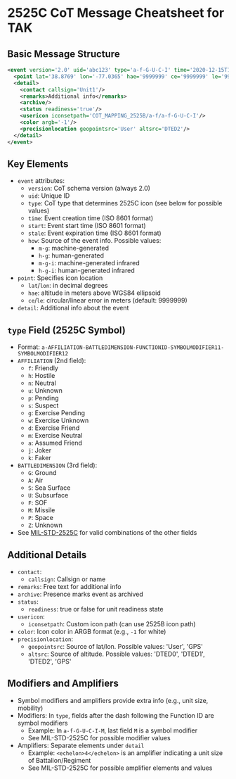 # 2525C CoT Message Cheatsheet for TAK

## Basic Message Structure

```xml
<event version='2.0' uid='abc123' type='a-f-G-U-C-I' time='2020-12-15T14:30:00Z' start='2020-12-15T14:30:00Z' stale='2020-12-15T15:30:00Z' how='m-g'>
  <point lat='38.8769' lon='-77.0365' hae='9999999' ce='9999999' le='9999999'/>
  <detail>
    <contact callsign='Unit1'/>
    <remarks>Additional info</remarks>
    <archive/>
    <status readiness='true'/>
    <usericon iconsetpath='COT_MAPPING_2525B/a-f/a-f-G-U-C-I'/>
    <color argb='-1'/>
    <precisionlocation geopointsrc='User' altsrc='DTED2'/>
  </detail>
</event>
```

## Key Elements

- `event` attributes:
  - `version`: CoT schema version (always 2.0)
  - `uid`: Unique ID
  - `type`: CoT type that determines 2525C icon (see below for possible values)
  - `time`: Event creation time (ISO 8601 format)
  - `start`: Event start time (ISO 8601 format)
  - `stale`: Event expiration time (ISO 8601 format)
  - `how`: Source of the event info. Possible values:
    - `m-g`: machine-generated
    - `h-g`: human-generated
    - `m-g-i`: machine-generated infrared
    - `h-g-i`: human-generated infrared
- `point`: Specifies icon location
  - `lat`/`lon`: in decimal degrees
  - `hae`: altitude in meters above WGS84 ellipsoid
  - `ce`/`le`: circular/linear error in meters (default: 9999999)
- `detail`: Additional info about the event

## `type` Field (2525C Symbol)

- Format: `a-AFFILIATION-BATTLEDIMENSION-FUNCTIONID-SYMBOLMODIFIER11-SYMBOLMODIFIER12`
- `AFFILIATION` (2nd field):
  - `f`: Friendly
  - `h`: Hostile
  - `n`: Neutral
  - `u`: Unknown
  - `p`: Pending
  - `s`: Suspect
  - `g`: Exercise Pending
  - `w`: Exercise Unknown
  - `d`: Exercise Friend
  - `m`: Exercise Neutral
  - `a`: Assumed Friend
  - `j`: Joker
  - `k`: Faker
- `BATTLEDIMENSION` (3rd field):
  - `G`: Ground
  - `A`: Air
  - `S`: Sea Surface
  - `U`: Subsurface
  - `F`: SOF
  - `M`: Missile
  - `P`: Space
  - `Z`: Unknown
- See [MIL-STD-2525C](https://www.jcs.mil/Portals/36/Documents/Doctrine/Other_Pubs/ms_2525c.pdf) for valid combinations of the other fields

## Additional Details

- `contact`:
  - `callsign`: Callsign or name
- `remarks`: Free text for additional info
- `archive`: Presence marks event as archived
- `status`:
  - `readiness`: true or false for unit readiness state
- `usericon`:
  - `iconsetpath`: Custom icon path (can use 2525B icon path)
- `color`: Icon color in ARGB format (e.g., `-1` for white)
- `precisionlocation`:
  - `geopointsrc`: Source of lat/lon. Possible values: 'User', 'GPS'
  - `altsrc`: Source of altitude. Possible values: 'DTED0', 'DTED1', 'DTED2', 'GPS'

## Modifiers and Amplifiers

- Symbol modifiers and amplifiers provide extra info (e.g., unit size, mobility)
- Modifiers: In `type`, fields after the dash following the Function ID are symbol modifiers
  - Example: In `a-f-G-U-C-I-M`, last field `M` is a symbol modifier
  - See MIL-STD-2525C for possible modifier values
- Amplifiers: Separate elements under `detail`
  - Example: `<echelon>4</echelon>` is an amplifier indicating a unit size of Battalion/Regiment
  - See MIL-STD-2525C for possible amplifier elements and values
